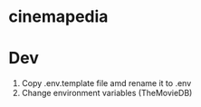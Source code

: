 # cinemapedia

# Dev

1. Copy .env.template file amd rename it to .env
2. Change environment variables (TheMovieDB)
